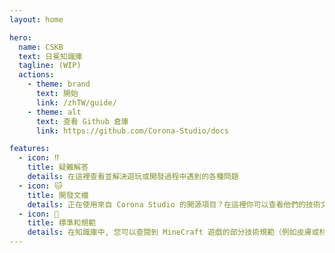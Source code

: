 ```yaml
---
layout: home

hero:
  name: CSKB
  text: 日冕知識庫
  tagline: (WIP)
  actions:
    - theme: brand
      text: 開始
      link: /zhTW/guide/
    - theme: alt
      text: 查看 Github 倉庫
      link: https://github.com/Corona-Studio/docs

features:
  - icon: ⁉️
    title: 疑難解答
    details: 在這裡查看並解決遊玩或開發過程中遇到的各種問題
  - icon: 🐱
    title: 開發文檔
    details: 正在使用來自 Corona Studio 的開源項目？在這裡你可以查看他們的技術文檔. 
  - icon: 🧩
    title: 標準和規範
    details: 在知識庫中, 您可以查閱到 MineCraft 遊戲的部分技術規範（例如皮膚或材質）. 
---
```

